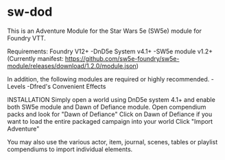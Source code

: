 # sw-dod
This is an Adventure Module for the Star Wars 5e (SW5e) module for Foundry VTT.

Requirements:
Foundry V12+
-DnD5e System v4.1+
-SW5e module v1.2+ (Currently manifest: https://github.com/sw5e-foundry/sw5e-module/releases/download/1.2.0/module.json)

In addition, the following modules are required or highly recommended.
-Levels
-Dfred's Convenient Effects

INSTALLATION
Simply open a world using DnD5e system 4.1+ and enable both SW5e module and Dawn of Defiance module.
Open compendium packs and look for "Dawn of Defiance"
Click on Dawn of Defiance if you want to load the entire packaged campaign into your world
Click "Import Adventure"

You may also use the various actor, item, journal, scenes, tables or playlist compendiums to import individual elements.
